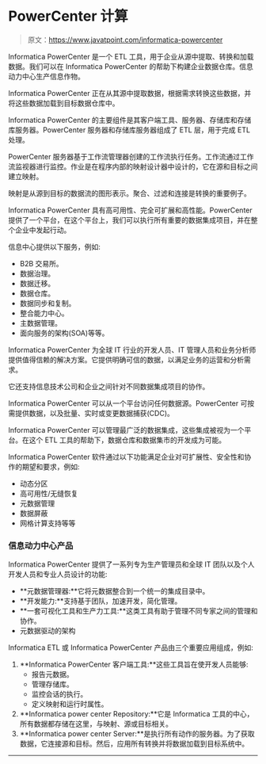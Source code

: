 # PowerCenter 计算

> 原文：<https://www.javatpoint.com/informatica-powercenter>

Informatica PowerCenter 是一个 ETL 工具，用于企业从源中提取、转换和加载数据。我们可以在 Informatica PowerCenter 的帮助下构建企业数据仓库。信息动力中心生产信息作物。

Informatica PowerCenter 正在从其源中提取数据，根据需求转换这些数据，并将这些数据加载到目标数据仓库中。

Informatica PowerCenter 的主要组件是其客户端工具、服务器、存储库和存储库服务器。PowerCenter 服务器和存储库服务器组成了 ETL 层，用于完成 ETL 处理。

PowerCenter 服务器基于工作流管理器创建的工作流执行任务。工作流通过工作流监视器进行监控。作业是在程序内部的映射设计器中设计的，它在源和目标之间建立映射。

映射是从源到目标的数据流的图形表示。聚合、过滤和连接是转换的重要例子。

Informatica PowerCenter 具有高可用性、完全可扩展和高性能。PowerCenter 提供了一个平台，在这个平台上，我们可以执行所有重要的数据集成项目，并在整个企业中发起行动。

信息中心提供以下服务，例如:

*   B2B 交易所。
*   数据治理。
*   数据迁移。
*   数据仓库。
*   数据同步和复制。
*   整合能力中心。
*   主数据管理。
*   面向服务的架构(SOA)等等。

Informatica PowerCenter 为全球 IT 行业的开发人员、IT 管理人员和业务分析师提供值得信赖的解决方案。它提供明确可信的数据，以满足业务的运营和分析需求。

它还支持信息技术公司和企业之间针对不同数据集成项目的协作。

Informatica PowerCenter 可以从一个平台访问任何数据源。PowerCenter 可按需提供数据，以及批量、实时或变更数据捕获(CDC)。

Informatica PowerCenter 可以管理最广泛的数据集成，这些集成被视为一个平台。在这个 ETL 工具的帮助下，数据仓库和数据集市的开发成为可能。

Informatica PowerCenter 软件通过以下功能满足企业对可扩展性、安全性和协作的期望和要求，例如:

*   动态分区
*   高可用性/无缝恢复
*   元数据管理
*   数据屏蔽
*   网格计算支持等等

### 信息动力中心产品

Informatica PowerCenter 提供了一系列专为生产管理员和全球 IT 团队以及个人开发人员和专业人员设计的功能:

*   **元数据管理器:**它将元数据整合到一个统一的集成目录中。
*   **开发能力:**支持基于团队，加速开发，简化管理。
*   **一套可视化工具和生产力工具:**这类工具有助于管理不同专家之间的管理和协作。
*   元数据驱动的架构

Informatica ETL 或 Informatica PowerCenter 产品由三个重要应用组成，例如:

1.  **Informatica PowerCenter 客户端工具:**这些工具旨在使开发人员能够:
    *   报告元数据。
    *   管理存储库。
    *   监控会话的执行。
    *   定义映射和运行时属性。
2.  **Informatica power center Repository:**它是 Informatica 工具的中心，所有数据都存储在这里，与映射、源或目标相关。
3.  **Informatica power center Server:**是执行所有动作的服务器。为了获取数据，它连接源和目标。然后，应用所有转换并将数据加载到目标系统中。

* * *